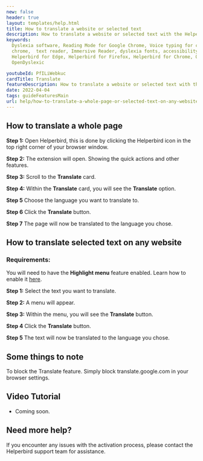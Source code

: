 ```yaml
---
new: false
header: true
layout: templates/help.html
title: How to translate a website or selected text
description: How to translate a website or selected text with the Helperbird browser extension.
keywords:
  Dyslexia software, Reading Mode for Google Chrome, Voice typing for chrome, Text to speech for
  chrome,  text reader, Immersive Reader, dyslexia fonts, accessibility software, dyslexia software,
  Helperbird for Edge, Helperbird for Firefox, Helperbird for Chrome, Opendyslexic for Chrome,
  OpenDyslexic

youtubeId: PfILiWebkuc
cardTitle: Translate
featureDescription: How to translate a website or selected text with the Helperbird browser extension.
date: 2022-04-04
tags: guideFeaturesMain
url: help/how-to-translate-a-whole-page-or-selected-text-on-any-website/
---
```





## How to translate a whole page

**Step 1:** Open Helperbird, this is done by clicking the Helperbird icon in the top right corner of your browser window.

**Step 2:** The extension will open. Showing the quick actions and other features.

**Step 3:** Scroll to the **Translate** card.

**Step 4:** Within the **Translate** card, you will see the **Translate** option.

**Step 5** Choose the language you want to translate to.

**Step 6** Click the **Translate** button.

**Step 7** The page will now be translated to the language you chose.


## How to translate selected text on any website

### Requirements:
You will need to have the **Highlight menu** feature enabled. Learn how to enable it [here](https://helperbird.com/help/how-to-enable-the-highlight-menu/).

**Step 1:** Select the text you want to translate.

**Step 2:** A menu will appear.

**Step 3:** Within the menu, you will see the **Translate** button.

**Step 4** Click the **Translate** button.

**Step 5** The text will now be translated to the language you chose.


## Some things to note

To block the Translate feature. Simply block translate.google.com in your browser settings.


## Video Tutorial

- Coming soon.



## Need more help?

If you encounter any issues with the activation process, please contact the Helperbird support team for assistance.






